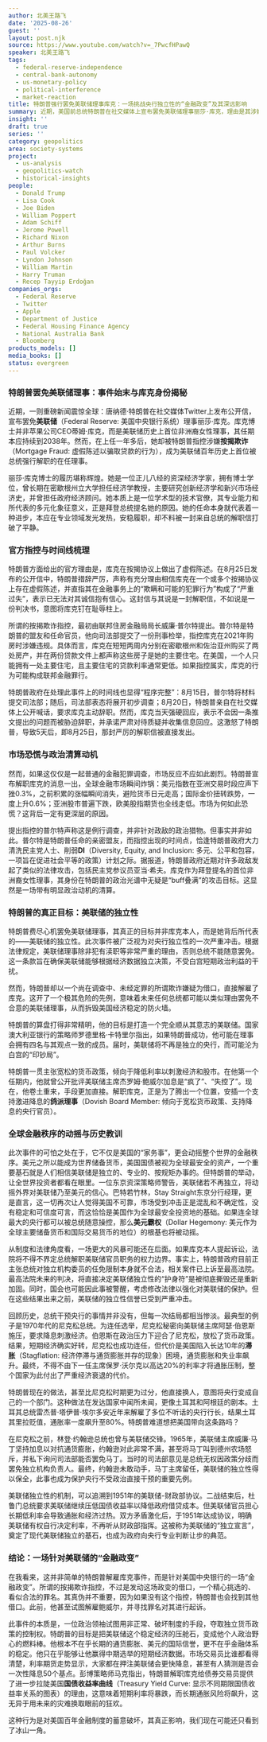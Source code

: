 ```yaml
---
author: 北美王路飞
date: '2025-08-26'
guest: ''
layout: post.njk
source: https://www.youtube.com/watch?v=_7PwcfHPawQ
speaker: 北美王路飞
tags:
  - federal-reserve-independence
  - central-bank-autonomy
  - us-monetary-policy
  - political-interference
  - market-reaction
title: 特朗普强行罢免美联储理事库克：一场挑战央行独立性的“金融政变”及其深远影响
summary: 近期，美国前总统特朗普在社交媒体上宣布罢免美联储理事丽莎·库克，理由是其涉嫌按揭欺诈。这一事件迅速在全球金融市场引发剧烈震荡，美元下挫、黄金飙升。本文深入剖析了此次解职事件的来龙去脉，揭示其背后并非简单的金融犯罪调查，而是特朗普意图操控美联储、削弱其独立性的政治清算。文章通过回顾历史案例（如尼克松、约翰逊时期），强调了央行独立性对国家经济稳定和全球金融秩序的重要性，并警示了此次事件可能对美元霸权和美国国际信誉造成的长期损害。
insight: ''
draft: true
series: ''
category: geopolitics
area: society-systems
project:
  - us-analysis
  - geopolitics-watch
  - historical-insights
people:
  - Donald Trump
  - Lisa Cook
  - Joe Biden
  - William Poppert
  - Adam Schiff
  - Jerome Powell
  - Richard Nixon
  - Arthur Burns
  - Paul Volcker
  - Lyndon Johnson
  - William Martin
  - Harry Truman
  - Recep Tayyip Erdoğan
companies_orgs:
  - Federal Reserve
  - Twitter
  - Apple
  - Department of Justice
  - Federal Housing Finance Agency
  - National Australia Bank
  - Bloomberg
products_models: []
media_books: []
status: evergreen
---
```

### 特朗普罢免美联储理事：事件始末与库克身份揭秘

近期，一则重磅新闻震惊全球：唐纳德·特朗普在社交媒体Twitter上发布公开信，宣布罢免**美联储**（Federal Reserve: 美国中央银行系统）理事丽莎·库克。库克博士并非苹果公司CEO蒂姆·库克，而是美联储历史上首位非洲裔女性理事，其任期本应持续到2038年。然而，在上任一年多后，她却被特朗普指控涉嫌**按揭欺诈**（Mortgage Fraud: 虚假陈述以骗取贷款的行为），成为美联储百年历史上首位被总统强行解职的在任理事。

丽莎·库克博士的履历堪称辉煌。她是一位正儿八经的资深经济学家，拥有博士学位，曾长期在密歇根州立大学担任经济学教授，主要研究创新经济学和新兴市场经济史，并曾担任政府经济顾问。她本质上是一位学术型的技术官僚，其专业能力和所代表的多元化象征意义，正是拜登总统提名她的原因。她的任命本身就代表着一种进步，本应在专业领域发光发热，安稳履职，却不料被一封来自总统的解职信打破了平静。

### 官方指控与时间线梳理

特朗普方面给出的官方理由是，库克在按揭协议上做出了虚假陈述。在8月25日发布的公开信中，特朗普措辞严厉，声称有充分理由相信库克在一个或多个按揭协议上存在虚假陈述，并直指其在金融事务上的“欺瞒和可能的犯罪行为”构成了“严重过失”，表示已无法对其诚信抱有信心。这封信与其说是一封解职信，不如说是一份判决书，意图将库克钉在耻辱柱上。

所谓的按揭欺诈指控，最初由联邦住房金融局局长威廉·普尔特提出。普尔特是特朗普的盟友和任命官员，他向司法部提交了一份刑事检举，指控库克在2021年购房时涉嫌违规。具体而言，库克在短短两周内分别在密歇根州和佐治亚州购买了两处房产，并在两份贷款文件上都声称这些房子是她的主要住宅。在美国，一个人只能拥有一处主要住宅，且主要住宅的贷款利率通常更低。如果指控属实，库克的行为可能构成联邦金融罪行。

特朗普政府在处理此事件上的时间线也显得“程序完整”：8月15日，普尔特将材料提交司法部；随后，司法部表态将展开初步调查；8月20日，特朗普亲自在社交媒体上公开喊话，要求库克主动辞职。然而，库克当天强硬回应，表示不会因一条推文提出的问题而被胁迫辞职，并承诺严肃对待质疑并收集信息回应。这激怒了特朗普，导致5天后，即8月25日，那封严厉的解职信被直接发出。

### 市场恐慌与政治清算动机

然而，如果这仅仅是一起普通的金融犯罪调查，市场反应不应如此剧烈。特朗普宣布解职库克的消息一出，全球金融市场瞬间炸锅：美元指数在亚洲交易时段应声下挫0.3%，之前积累的涨幅瞬间消失，避险货币日元走高；国际金价扭转跌势，一度上升0.6%；亚洲股市普遍下跌，欧美股指期货也全线走低。市场为何如此恐慌？这背后一定有更深层的原因。

提出指控的普尔特声称这是例行调查，并非针对政敌的政治猎物。但事实并非如此。普尔特是特朗普任命的亲密盟友，而指控出现的时间点，恰逢特朗普政府大力清洗民主党人士、削弱**DI**（Diversity, Equity, and Inclusion: 多元、公平和包容，一项旨在促进社会平等的政策）计划之际。据报道，特朗普政府近期对许多政敌发起了类似的法律攻击，包括民主党参议员亚当·希夫。库克作为拜登提名的首位非洲裔女性理事，其身份在特朗普的政治光谱中无疑是“buff叠满”的攻击目标。这显然是一场带有明显政治动机的清算。

### 特朗普的真正目标：美联储的独立性

特朗普费尽心机罢免美联储理事，其真正的目标并非库克本人，而是她背后所代表的——美联储的独立性。此次事件被广泛视为对央行独立性的一次严重冲击。根据法律规定，美联储理事除非犯有渎职等非常严重的理由，否则总统不能随意罢免。这一条款旨在确保美联储能够根据经济数据独立决策，不受白宫短期政治利益的干扰。

然而，特朗普却以一个尚在调查中、未经定罪的所谓欺诈嫌疑为借口，直接解雇了库克。这开了一个极其危险的先例，意味着未来任何总统都可能以类似理由罢免不合意的美联储理事，从而拆毁美国经济稳定的防火墙。

特朗普的算盘打得非常精明，他的目标是打造一个完全顺从其意志的美联储。国家澳大利亚银行的策略师罗德里格·卡特里尔指出，如果特朗普成功，他可能在理事会拥有四名与其观点一致的成员。届时，美联储将不再是独立的央行，而可能沦为白宫的“印钞局”。

特朗普一贯主张宽松的货币政策，倾向于降低利率以刺激经济和股市。在他第一个任期内，他就曾公开批评美联储主席杰罗姆·鲍威尔加息是“疯了”、“失控了”。现在，他卷土重来，手段更加直接。解职库克，正是为了腾出一个位置，安插一个支持激进降息的**鸽派理事**（Dovish Board Member: 倾向于宽松货币政策、支持降息的央行官员）。

### 全球金融秩序的动摇与历史教训

此次事件的可怕之处在于，它不仅是美国的“家务事”，更会动摇整个世界的金融秩序。美元之所以能成为世界储备货币，美国国债被视为全球最安全的资产，一个重要基石就是人们相信美联储是独立的、专业的、按规矩办事的。但特朗普的举动，让全世界投资者都看在眼里。一位东京资深策略师警告，美联储若不再独立，将动摇外界对美联储乃至美元的信心。巴特若竹林，Stay Straight东京分行经理，更是直言，这一切再次让人觉得美国不可靠，市场受到冲击正是混乱和不确定性，没有稳定和可信度可言，而这恰恰是美国作为全球最安全投资地的基础。如果连全球最大的央行都可以被总统随意操控，那么**美元霸权**（Dollar Hegemony: 美元作为全球主要储备货币和国际交易货币的地位）的根基也将被动摇。

从制度和法律角度看，一场更大的风暴可能还在后面。如果库克本人提起诉讼，法院将不得不界定总统解职美联储官员职务的权力边界。事实上，特朗普政府目前正主张总统对独立机构委员的任免限制本身就不合法，相关案件已上诉至最高法院。最高法院未来的判决，将直接决定美联储独立性的“护身符”是被彻底撕毁还是重新加固。同时，国会也可能因此事被警醒，考虑修改法律以强化对美联储的保护。但在这些结果出来之前，美联储的独立性信誉已受到严重冲击。

回顾历史，总统干预央行的事情并非没有，但每一次结局都相当惨淡。最典型的例子是1970年代的尼克松总统。为连任选举，尼克松秘密向美联储主席阿瑟·伯恩斯施压，要求降息刺激经济。伯恩斯在政治压力下迎合了尼克松，放松了货币政策。结果，短期经济确实好转，尼克松也成功连任，但代价是美国陷入长达10年的**滞胀**（Stagflation: 经济停滞与通货膨胀并存的现象）困境，通货膨胀和失业率飙升。最终，不得不由下一任主席保罗·沃尔克以高达20%的利率才将通胀压制，整个国家为此付出了严重经济衰退的代价。

特朗普现在的做法，甚至比尼克松时期更为过分，他直接换人，意图将央行变成自己的一个部门。这种做法在发达国家中闻所未闻，更像土耳其和阿根廷的剧本。土耳其总统雷杰普·塔伊普·埃尔多安近年来解雇了多位不听话的央行行长，结果土耳其里拉贬值，通胀率一度飙升至80%。特朗普难道想把美国带向这条路吗？

在尼克松之前，林登·约翰逊总统也曾与美联储交锋。1965年，美联储主席威廉·马丁坚持加息以对抗通货膨胀，约翰逊对此非常不满，甚至将马丁叫到德州农场怒斥，并私下询问司法部能否罢免马丁。当时的司法部意见是总统无权因政策分歧而罢免独立机构负责人。最终，约翰逊未敢动手，马丁主席留任，美联储的独立性得以保全，此事也成为保护央行不受政治直接干预的重要先例。

美联储独立性的机制，可以追溯到1951年的美联储-财政部协议。二战结束后，杜鲁门总统要求美联储继续压低国债收益率以降低政府借贷成本。但美联储官员担心长期低利率会导致通胀和经济过热。双方矛盾激化后，于1951年达成协议，明确美联储有权自行决定利率，不再听从财政部指挥。这被称为美联储的“独立宣言”，奠定了现代美联储独立的基石，也成为政府向央行专业判断让步的典范。

### 结论：一场针对美联储的“金融政变”

在我看来，这并非简单的特朗普解雇库克事件，而是针对美国中央银行的一场“金融政变”。所谓的按揭欺诈指控，不过是发动这场政变的借口，一个精心挑选的、看似合法的罪名。其真伪并不重要，因为如果没有这个指控，特朗普也会找到其他借口。此前，他甚至试图解雇鲍威尔，并寻找罪名对其进行起诉。

此事件的本质是，一位政治领袖试图用非正常、破坏制度的手段，夺取独立货币政策的控制权。特朗普的目标是把美联储这个稳定经济的压舱石，变成他个人政治野心的燃料棒。他根本不在乎长期的通货膨胀、美元的国际信誉，更不在乎金融体系的稳定。他只在乎能够让他赢得中期选举的短期经济数据。市场交易员比谁都看得清楚，利率期货走势显示，大家都在押注美联储会更快降息，甚至有人猜测是否会一次性降息50个基点。彭博策略师马克指出，特朗普解职库克给债券交易员提供了进一步拉陡美国**国债收益率曲线**（Treasury Yield Curve: 显示不同期限国债收益率关系的图表）的理由，这意味着短期利率将暴跌，而长期通胀风险将飙升，这无异于用未来的灾难换取眼前的狂欢。

这种行为是对美国百年金融制度的蓄意破坏，其真正影响，我们现在可能还只看到了冰山一角。